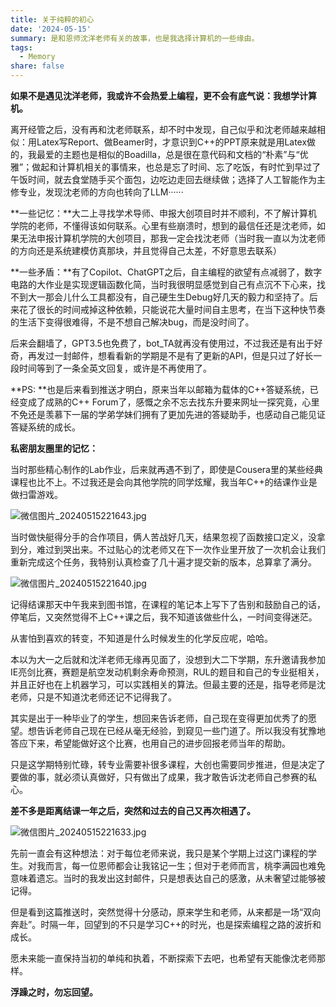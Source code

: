 ```yaml
---
title: 关于纯粹的初心
date: '2024-05-15'
summary: 是和恩师沈洋老师有关的故事，也是我选择计算机的一些缘由。
tags:
  - Memory
share: false
---
```


**如果不是遇见沈洋老师，我或许不会热爱上编程，更不会有底气说：我想学计算机。**

离开经管之后，没有再和沈老师联系，却不时中发现，自己似乎和沈老师越来越相似：用Latex写Report、做Beamer时，才意识到C++的PPT原来就是用Latex做的，我最爱的主题也是相似的Boadilla，总是很在意代码和文档的“朴素”与“优雅”；做起和计算机相关的事情来，也总是忘了时间、忘了吃饭，有时忙到早过了午饭时间，就去食堂随手买个面包，边吃边走回去继续做；选择了人工智能作为主修专业，发现沈老师的方向也转向了LLM······

**一些记忆：**大二上寻找学术导师、申报大创项目时并不顺利，不了解计算机学院的老师，不懂得该如何联系。心里有些崩溃时，想到的最信任还是沈老师，如果无法申报计算机学院的大创项目，那我一定会找沈老师（当时我一直以为沈老师的方向还是系统建模仿真那块，并且觉得自己太差，不好意思去联系）

**一些矛盾：**有了Copilot、ChatGPT之后，自主编程的欲望有点减弱了，数字电路的大作业是实现逻辑函数化简，当时我很明显感觉到自己有点沉不下心来，找不到大一那会儿什么工具都没有，自己硬生生Debug好几天的毅力和坚持了。后来花了很长的时间戒掉这种依赖，只能说花大量时间自主思考，在当下这种快节奏的生活下变得很难得，不是不想自己解决bug，而是没时间了。

后来会翻墙了，GPT3.5也免费了，bot_TA就再没有使用过，不过我还是有出于好奇，再发过一封邮件，想看看新的学期是不是有了更新的API，但是只过了好长一段时间等到了一条全英文回复，或许是不再使用了。

**PS: **也是后来看到推送才明白，原来当年以邮箱为载体的C++答疑系统，已经变成了成熟的C++ Forum了，感慨之余不忘去找东升要来网址一探究竟，心里不免还是羡慕下一届的学弟学妹们拥有了更加先进的答疑助手，也感动自己能见证答疑系统的成长。

**私密朋友圈里的记忆：**

当时那些精心制作的Lab作业，后来就再遇不到了，即使是Cousera里的某些经典课程也比不上。不过我还是会向其他学院的同学炫耀，我当年C++的结课作业是做扫雷游戏。

![微信图片_20240515221643.jpg](微信图片_20240515221643.jpg)

当时做快艇得分手的合作项目，俩人苦战好几天，结果忽视了函数接口定义，没拿到分，难过到哭出来。不过贴心的沈老师又在下一次作业里开放了一次机会让我们重新完成这个任务，我特别认真检查了几十遍才提交新的版本，总算拿了满分。

![微信图片_20240515221640.jpg](微信图片_20240515221640.jpg)

记得结课那天中午我来到图书馆，在课程的笔记本上写下了告别和鼓励自己的话，停笔后，又突然觉得不上C++课之后，我不知道该做些什么，一时间变得迷茫。

从害怕到喜欢的转变，不知道是什么时候发生的化学反应呢，哈哈。

本以为大一之后就和沈洋老师无缘再见面了，没想到大二下学期，东升邀请我参加IE亮剑比赛，赛题是航空发动机剩余寿命预测，RUL的题目和自己的专业挺相关，并且正好也在上机器学习，可以实践相关的算法。但最主要的还是，指导老师是沈老师，只是不知道沈老师还记不记得我了。

其实是出于一种毕业了的学生，想回来告诉老师，自己现在变得更加优秀了的愿望。想告诉老师自己现在已经从毫无经验，到窥见一些门道了。所以我没有犹豫地答应下来，希望能做好这个比赛，也用自己的进步回报老师当年的帮助。

只是这学期特别忙碌，转专业需要补很多课程，大创也需要同步推进，但是决定了要做的事，就必须认真做好，只有做出了成果，我才敢告诉沈老师自己参赛的私心。

**差不多是距离结课一年之后，突然和过去的自己又再次相遇了。**

![微信图片_20240515221633.jpg](微信图片_20240515221633.jpg)

先前一直会有这种想法：对于每位老师来说，我只是某个学期上过这门课程的学生。对我而言，每一位恩师都会让我铭记一生；但对于老师而言，桃李满园也难免意味着遗忘。当时的我发出这封邮件，只是想表达自己的感激，从未奢望过能够被记得。

但是看到这篇推送时，突然觉得十分感动，原来学生和老师，从来都是一场“双向奔赴”。时隔一年，回望到的不只是学习C++的时光，也是探索编程之路的波折和成长。

愿未来能一直保持当初的单纯和执着，不断探索下去吧，也希望有天能像沈老师那样。

**浮躁之时，勿忘回望。**